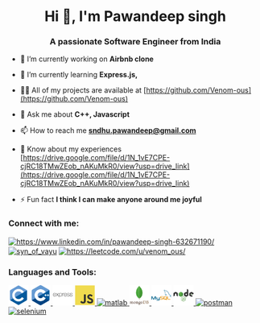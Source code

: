 <!---
Venom-ous/Venom-ous is a ✨ special ✨ repository because its `README.md` (this file) appears on your GitHub profile.
You can click the Preview link to take a look at your changes.
--->
<h1 align="center">Hi 👋, I'm Pawandeep singh</h1>
<h3 align="center">A passionate Software Engineer from India</h3>

- 🔭 I’m currently working on **Airbnb clone**

- 🌱 I’m currently learning **Express.js,**

- 👨‍💻 All of my projects are available at [https://github.com/Venom-ous](https://github.com/Venom-ous)

- 💬 Ask me about **C++, Javascript**

- 📫 How to reach me **sndhu.pawandeep@gmail.com**

- 📄 Know about my experiences [https://drive.google.com/file/d/1N_1vE7CPE-cjRC18TMwZEob_nAKuMkR0/view?usp=drive_link](https://drive.google.com/file/d/1N_1vE7CPE-cjRC18TMwZEob_nAKuMkR0/view?usp=drive_link)

- ⚡ Fun fact **I think I can make anyone around me joyful**

<h3 align="left">Connect with me:</h3>
<p align="left">
<a href="https://linkedin.com/in/https://www.linkedin.com/in/pawandeep-singh-632671190/" target="blank"><img align="center" src="https://raw.githubusercontent.com/rahuldkjain/github-profile-readme-generator/master/src/images/icons/Social/linked-in-alt.svg" alt="https://www.linkedin.com/in/pawandeep-singh-632671190/" height="30" width="40" /></a>
<a href="https://instagram.com/syn_of_vayu" target="blank"><img align="center" src="https://raw.githubusercontent.com/rahuldkjain/github-profile-readme-generator/master/src/images/icons/Social/instagram.svg" alt="syn_of_vayu" height="30" width="40" /></a>
<a href="https://www.leetcode.com/https://leetcode.com/u/venom_ous/" target="blank"><img align="center" src="https://raw.githubusercontent.com/rahuldkjain/github-profile-readme-generator/master/src/images/icons/Social/leet-code.svg" alt="https://leetcode.com/u/venom_ous/" height="30" width="40" /></a>
</p>

<h3 align="left">Languages and Tools:</h3>
<p align="left"> <a href="https://www.cprogramming.com/" target="_blank" rel="noreferrer"> <img src="https://raw.githubusercontent.com/devicons/devicon/master/icons/c/c-original.svg" alt="c" width="40" height="40"/> </a> <a href="https://www.w3schools.com/cpp/" target="_blank" rel="noreferrer"> <img src="https://raw.githubusercontent.com/devicons/devicon/master/icons/cplusplus/cplusplus-original.svg" alt="cplusplus" width="40" height="40"/> </a> <a href="https://expressjs.com" target="_blank" rel="noreferrer"> <img src="https://raw.githubusercontent.com/devicons/devicon/master/icons/express/express-original-wordmark.svg" alt="express" width="40" height="40"/> </a> <a href="https://developer.mozilla.org/en-US/docs/Web/JavaScript" target="_blank" rel="noreferrer"> <img src="https://raw.githubusercontent.com/devicons/devicon/master/icons/javascript/javascript-original.svg" alt="javascript" width="40" height="40"/> </a> <a href="https://www.mathworks.com/" target="_blank" rel="noreferrer"> <img src="https://upload.wikimedia.org/wikipedia/commons/2/21/Matlab_Logo.png" alt="matlab" width="40" height="40"/> </a> <a href="https://www.mongodb.com/" target="_blank" rel="noreferrer"> <img src="https://raw.githubusercontent.com/devicons/devicon/master/icons/mongodb/mongodb-original-wordmark.svg" alt="mongodb" width="40" height="40"/> </a> <a href="https://www.mysql.com/" target="_blank" rel="noreferrer"> <img src="https://raw.githubusercontent.com/devicons/devicon/master/icons/mysql/mysql-original-wordmark.svg" alt="mysql" width="40" height="40"/> </a> <a href="https://nodejs.org" target="_blank" rel="noreferrer"> <img src="https://raw.githubusercontent.com/devicons/devicon/master/icons/nodejs/nodejs-original-wordmark.svg" alt="nodejs" width="40" height="40"/> </a> <a href="https://postman.com" target="_blank" rel="noreferrer"> <img src="https://www.vectorlogo.zone/logos/getpostman/getpostman-icon.svg" alt="postman" width="40" height="40"/> </a> <a href="https://www.selenium.dev" target="_blank" rel="noreferrer"> <img src="https://raw.githubusercontent.com/detain/svg-logos/780f25886640cef088af994181646db2f6b1a3f8/svg/selenium-logo.svg" alt="selenium" width="40" height="40"/> </a> </p>
